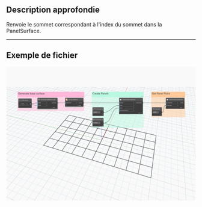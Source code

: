 ## Description approfondie
Renvoie le sommet correspondant à l&apos;index du sommet dans la PanelSurface.
___
## Exemple de fichier

![GetVertex](./Autodesk.DesignScript.Geometry.PanelSurface.GetVertex_img.jpg)
